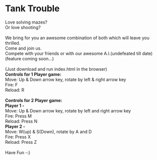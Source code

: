 # Tank Trouble

Love solving mazes?<br>
Or love shooting?<br><br>
We bring for you an awesome combination of both which will leave you thrilled.<br>
Come and join us.<br>
Compete with your friends or with our awesome A.I.(undefeated till date) (feature coming soon...)<br>
<br>
(Just download and run index.html in the browser)<br>
<B>Controls for 1 Player game:</B> <br>
Move: Up & Down arrow key, rotate by left & right arrow key<br>
Fire: F<br>
Reload: R<br>
<br>
<B>Controls for 2 Player game: </B><br>
<B>Player 1 - </B><br> 
Move: Up & Down arrow key, rotate by left and right arrow key<br>
Fire: Press M<br>
Reload: Press N<br>
<B>Player 2 - </B><br> 
Move: W(up) & S(Down), rotate by A and D<br>
Fire: Press X<br>
Reload: Press Z<br>
<br>
Have Fun -:)
